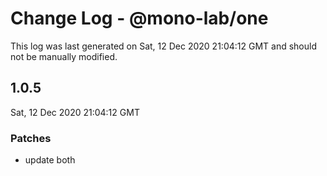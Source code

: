 # Change Log - @mono-lab/one

This log was last generated on Sat, 12 Dec 2020 21:04:12 GMT and should not be manually modified.

## 1.0.5
Sat, 12 Dec 2020 21:04:12 GMT

### Patches

- update both

